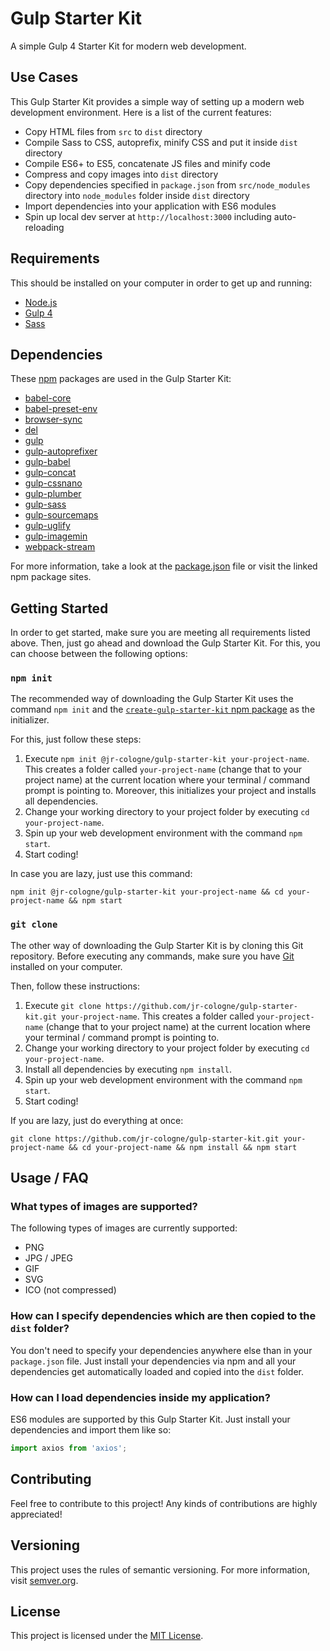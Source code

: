 # Gulp Starter Kit
A simple Gulp 4 Starter Kit for modern web development.

## Use Cases
This Gulp Starter Kit provides a simple way of setting up a modern web development environment.
Here is a list of the current features:

- Copy HTML files from `src` to `dist` directory
- Compile Sass to CSS, autoprefix, minify CSS and put it inside `dist` directory
- Compile ES6+ to ES5, concatenate JS files and minify code
- Compress and copy images into `dist` directory
- Copy dependencies specified in `package.json` from `src/node_modules` directory into `node_modules` folder inside `dist` directory
- Import dependencies into your application with ES6 modules
- Spin up local dev server at `http://localhost:3000` including auto-reloading

## Requirements
This should be installed on your computer in order to get up and running:

- [Node.js](https://nodejs.org/en/)
- [Gulp 4](https://gulpjs.com/)
- [Sass](http://sass-lang.com/)

## Dependencies
These [npm](https://www.npmjs.com/) packages are used in the Gulp Starter Kit:

- [babel-core](https://www.npmjs.com/package/babel-core)
- [babel-preset-env](https://www.npmjs.com/package/babel-preset-env)
- [browser-sync](https://www.npmjs.com/package/browser-sync)
- [del](https://www.npmjs.com/package/del)
- [gulp](https://www.npmjs.com/package/gulp)
- [gulp-autoprefixer](https://www.npmjs.com/package/gulp-autoprefixer)
- [gulp-babel](https://www.npmjs.com/package/gulp-babel)
- [gulp-concat](https://www.npmjs.com/package/gulp-concat)
- [gulp-cssnano](https://www.npmjs.com/package/gulp-cssnano)
- [gulp-plumber](https://www.npmjs.com/package/gulp-plumber)
- [gulp-sass](https://www.npmjs.com/package/gulp-sass)
- [gulp-sourcemaps](https://www.npmjs.com/package/gulp-sourcemaps)
- [gulp-uglify](https://www.npmjs.com/package/gulp-uglify)
- [gulp-imagemin](https://www.npmjs.com/package/gulp-imagemin)
- [webpack-stream](https://www.npmjs.com/package/webpack-stream)

For more information, take a look at the [package.json]((https://github.com/jr-cologne/gulp-starter-kit/blob/master/package.json)) file or visit the linked npm package sites.

## Getting Started
In order to get started, make sure you are meeting all requirements listed above.
Then, just go ahead and download the Gulp Starter Kit. For this, you can choose between the following options:

### `npm init`
The recommended way of downloading the Gulp Starter Kit uses the command `npm init` and the [`create-gulp-starter-kit` npm package](https://www.npmjs.com/package/@jr-cologne/create-gulp-starter-kit) as the initializer.

For this, just follow these steps:

1. Execute `npm init @jr-cologne/gulp-starter-kit your-project-name`. This creates a folder called `your-project-name` (change that to your project name) at the current location where your terminal / command prompt is pointing to. Moreover, this initializes your project and installs all dependencies.
2. Change your working directory to your project folder by executing `cd your-project-name`.
3. Spin up your web development environment with the command `npm start`.
4. Start coding!

In case you are lazy, just use this command:

```
npm init @jr-cologne/gulp-starter-kit your-project-name && cd your-project-name && npm start
```

### `git clone`
The other way of downloading the Gulp Starter Kit is by cloning this Git repository. Before executing any commands, make sure you have [Git](https://git-scm.com/) installed on your computer.

Then, follow these instructions:

1. Execute `git clone https://github.com/jr-cologne/gulp-starter-kit.git your-project-name`. This creates a folder called `your-project-name` (change that to your project name) at the current location where your terminal / command prompt is pointing to.
2. Change your working directory to your project folder by executing `cd your-project-name`.
3. Install all dependencies by executing `npm install`.
4. Spin up your web development environment with the command `npm start`.
5. Start coding!

If you are lazy, just do everything at once:

```
git clone https://github.com/jr-cologne/gulp-starter-kit.git your-project-name && cd your-project-name && npm install && npm start
```

## Usage / FAQ
### What types of images are supported?
The following types of images are currently supported:

- PNG
- JPG / JPEG
- GIF
- SVG
- ICO (not compressed)

### How can I specify dependencies which are then copied to the `dist` folder?
You don't need to specify your dependencies anywhere else than in your `package.json` file.
Just install your dependencies via npm and all your dependencies get automatically loaded and copied into the `dist` folder.

### How can I load dependencies inside my application?
ES6 modules are supported by this Gulp Starter Kit.
Just install your dependencies and import them like so:

```js
import axios from 'axios';
```

## Contributing
Feel free to contribute to this project!
Any kinds of contributions are highly appreciated!

## Versioning
This project uses the rules of semantic versioning. For more information, visit [semver.org](https://semver.org/).

## License
This project is licensed under the [MIT License](https://github.com/jr-cologne/gulp-starter-kit/blob/master/LICENSE).
